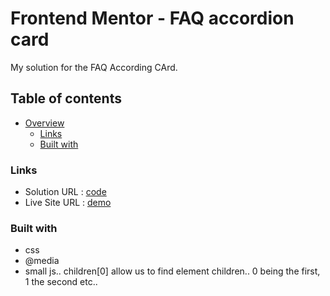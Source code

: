 # Frontend Mentor - FAQ accordion card

My solution for the FAQ According CArd.

## Table of contents
- [Overview](#overview)
  - [Links](#links)
  - [Built with](#built-with) 


### Links

- Solution URL : [code](https://github.com/EtnoPolino/Faq_according_card.git)
- Live Site URL : [demo](https://etnopolino.github.io/Faq_according_card/)


### Built with
- css
- @media
- small js.. children[0] allow us to find element children.. 0 being the first, 1 the second etc..
